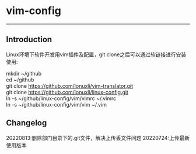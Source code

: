 # vim-config
---

## Introduction 
Linux环境下软件开发用vim插件及配置，git clone之后可以通过软链接进行安装使用:

mkdir ~/github  
cd ~/github  
git clone https://github.com/lonuxli/vim-translator.git  
git clone https://github.com/lonuxli/linux-config.git  
ln -s ~/github/linux-config/vim/vimrc ~/.vimrc  
ln -s ~/github/linux-config/vim/vim ~/.vim  


## Changelog
20220813:删除部门目录下的.git文件，解决上传丢文件问题
20220724:上传最新使用版本
